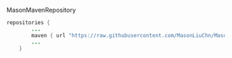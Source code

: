 MasonMavenRepository

```java
repositories {
        ...
        maven { url "https://raw.githubusercontent.com/MasonLiuChn/MasonMavenRepository/maven/releases" }
        ...
    }
```
